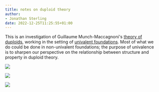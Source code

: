 ```yaml
---
title: notes on duploid theory
author:
- Jonathan Sterling
date: 2022-12-25T11:25:55+01:00
---
```


This is an investigation of Guillaume Munch-Maccagnoni's [theory of duploids](munch-2014), working in the setting of [univalent foundations](dpl-000B). Most of what we do could be done in non-univalent foundations; the purpose of univalence is to sharpen our perspective on the relationship between structure and property in duploid theory.

![](dpl-000B)

![](dpl-0006)

![](dpl-0008)
